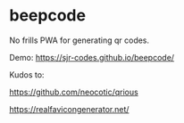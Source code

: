 # beepcode
No frills PWA for generating qr codes.

Demo: https://sjr-codes.github.io/beepcode/

Kudos to:

https://github.com/neocotic/qrious

https://realfavicongenerator.net/
